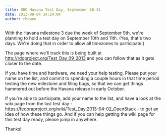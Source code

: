 ```yaml
---
title: RDO Havana Test Day, September 10-11
date: 2013-09-04 14:24:04
author: rbowen
---
```


With the Havana milestone 3 due the week of September 9th, we're planning to hold a test day on September 10th and 11th. (Yes, that's two days. We're doing that in order to allow all timezones to participate.)

The page where we'll track this is being built at http://rdoproject.org/Test_Day_09_2013 and you can follow that as it gets closer to the date.

If you have time and hardware, we need your help testing. Please put your name on the list, and commit to spending a couple hours in that time period testing the new milestone and filing bugs, so that we can get things hammered out before the Havana release in early October.

If you're able to participate, add your name to the list, and have a look at the wiki page from the last test day - https://fedoraproject.org/wiki/Test_Day:2013-04-02_OpenStack - to get an idea of how these things go. And if you can help getting the wiki page for this test day ready, please jump in anywhere.

Thanks!

